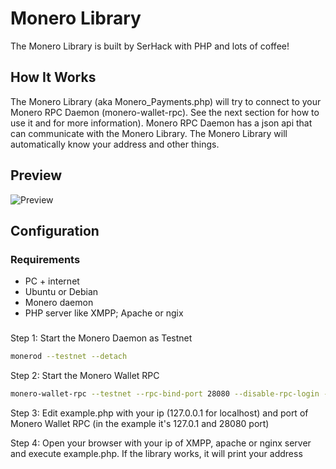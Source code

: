 # Monero Library
The Monero Library is built by SerHack with PHP and lots of coffee!

## How It Works
The Monero Library (aka Monero_Payments.php) will try to connect to your Monero RPC Daemon (monero-wallet-rpc). See the next section for how to use it and for more information).
Monero RPC Daemon has a json api that can communicate with the Monero Library. The Monero Library will automatically know your address and other things.

## Preview
![Preview](http://i.imgur.com/fyfRCOS.png)

## Configuration
### Requirements
 - PC + internet
 - Ubuntu or Debian
 - Monero daemon
 - PHP server like XMPP; Apache or ngix
 
###

Step 1: Start the Monero Daemon as Testnet
```bash
monerod --testnet --detach
```

Step 2: Start the Monero Wallet RPC
```bash
monero-wallet-rpc --testnet --rpc-bind-port 28080 --disable-rpc-login --wallet-file /path/walletfile
```

Step 3: Edit example.php with your ip (127.0.0.1 for localhost) and port of Monero Wallet RPC (in the example it's 127.0.1 and 28080 port)


Step 4: Open your browser with your ip of XMPP, apache or nginx server and execute example.php. If the library works, it will print your address
